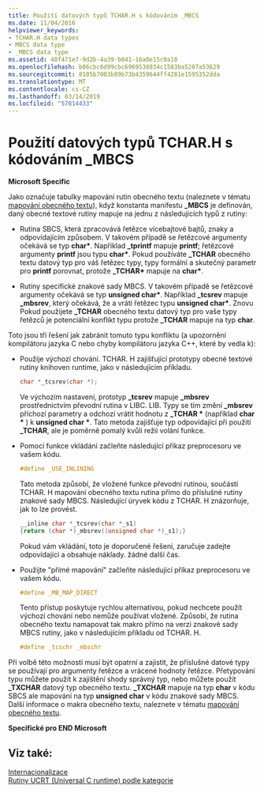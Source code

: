 ```yaml
---
title: Použití datových typů TCHAR.H s kódováním _MBCS
ms.date: 11/04/2016
helpviewer_keywords:
- TCHAR.H data types
- MBCS data type
- _MBCS data type
ms.assetid: 48f471e7-9d2b-4a39-b841-16a0e15c0a18
ms.openlocfilehash: b86cbc6d99cbc6969536934c1583ba5207a53629
ms.sourcegitcommit: 8105b7003b89b73b4359644ff4281e1595352dda
ms.translationtype: MT
ms.contentlocale: cs-CZ
ms.lasthandoff: 03/14/2019
ms.locfileid: "57814433"
---
```

# <a name="using-tcharh-data-types-with-mbcs"></a>Použití datových typů TCHAR.H s kódováním _MBCS

**Microsoft Specific**

Jako označuje tabulky mapování rutin obecného textu (naleznete v tématu [mapování obecného textu](../c-runtime-library/generic-text-mappings.md)), když konstanta manifestu **_MBCS** je definován, daný obecné textové rutiny mapuje na jednu z následujících typů z rutiny:

- Rutina SBCS, která zpracovává řetězce vícebajtové bajtů, znaky a odpovídajícím způsobem. V takovém případě se řetězcové argumenty očekává se typ **char&#42;**. Například **_tprintf** mapuje **printf**; řetězcové argumenty **printf** jsou typu **char&#42;**. Pokud používáte **_TCHAR** obecného textu datový typ pro váš řetězec typy, typy formální a skutečný parametr pro **printf** porovnat, protože **_TCHAR&#42;**  mapuje na **char&#42;**.

- Rutiny specifické znakové sady MBCS. V takovém případě se řetězcové argumenty očekává se typ __unsigned char&#42;__. Například **_tcsrev** mapuje **_mbsrev**, který očekává, že a vrátí řetězec typu __unsigned char&#42;__. Znovu Pokud použijete **_TCHAR** obecného textu datový typ pro vaše typy řetězců je potenciální konflikt typu protože **_TCHAR** mapuje na typ **char**.

Toto jsou tři řešení jak zabránit tomuto typu konfliktu (a upozornění kompilátoru jazyka C nebo chyby kompilátoru jazyka C++, které by vedla k):

- Použije výchozí chování. TCHAR. H zajišťující prototypy obecné textové rutiny knihoven runtime, jako v následujícím příkladu.

   ```C
   char *_tcsrev(char *);
   ```

   Ve výchozím nastavení, prototyp **_tcsrev** mapuje **_mbsrev** prostřednictvím převodní rutina v LIBC. LIB. Typy se tím změní **_mbsrev** příchozí parametry a odchozí vrátit hodnotu z **_TCHAR &#42;**  (například **char &#42;** ) k **unsigned char &#42;**. Tato metoda zajišťuje typ odpovídající při použití **_TCHAR**, ale je poměrně pomalý kvůli režii volání funkce.

- Pomocí funkce vkládání začleňte následující příkaz preprocesoru ve vašem kódu.

   ```C
   #define _USE_INLINING
   ```

   Tato metoda způsobí, že vložené funkce převodní rutinou, součástí TCHAR. H mapování obecného textu rutina přímo do příslušné rutiny znakové sady MBCS. Následující úryvek kódu z TCHAR. H znázorňuje, jak to lze provést.

   ```C
   __inline char *_tcsrev(char *_s1)
   {return (char *)_mbsrev((unsigned char *)_s1);}
   ```

   Pokud vám vkládání, toto je doporučené řešení, zaručuje zadejte odpovídající a obsahuje náklady. žádné další čas.

- Použijte "přímé mapování" začleňte následující příkaz preprocesoru ve vašem kódu.

   ```C
   #define _MB_MAP_DIRECT
   ```

   Tento přístup poskytuje rychlou alternativou, pokud nechcete použít výchozí chování nebo nemůže používat vložené. Způsobí, že rutina obecného textu namapovat tak makro přímo na verzi znakové sady MBCS rutiny, jako v následujícím příkladu od TCHAR. H.

   ```C
   #define _tcschr _mbschr
   ```

Při volbě této možnosti musí být opatrní a zajistit, že příslušné datové typy se používají pro argumenty řetězce a vrácené hodnoty řetězce. Přetypování typu můžete použít k zajištění shody správný typ, nebo můžete použít **_TXCHAR** datový typ obecného textu. **_TXCHAR** mapuje na typ **char** v kódu SBCS ale mapování na typ **unsigned char** v kódu znakové sady MBCS. Další informace o makra obecného textu, naleznete v tématu [mapování obecného textu](../c-runtime-library/generic-text-mappings.md).

**Specifické pro END Microsoft**

## <a name="see-also"></a>Viz také:

[Internacionalizace](../c-runtime-library/internationalization.md)<br/>
[Rutiny UCRT (Universal C runtime) podle kategorie](../c-runtime-library/run-time-routines-by-category.md)<br/>
